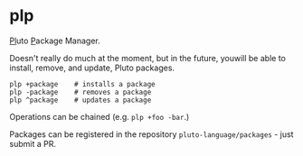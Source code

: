 # plp

[Pl](#)uto [P](#)ackage Manager.

Doesn't really do much at the moment, but in the future, youwill be
able to install, remove, and update, Pluto packages.

```
plp +package    # installs a package
plp -package    # removes a package
plp ^package    # updates a package
```

Operations can be chained (e.g. `plp +foo -bar`.)

Packages can be registered in the repository `pluto-language/packages` -
just submit a PR.
